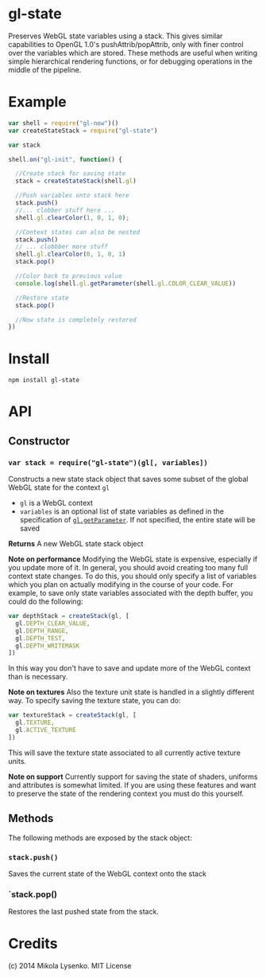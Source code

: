 gl-state
========
Preserves WebGL state variables using a stack. This gives similar capabilities to OpenGL 1.0's pushAttrib/popAttrib, only with finer control over the variables which are stored. These methods are useful when writing simple hierarchical rendering functions, or for debugging operations in the middle of the pipeline.

# Example

```javascript
var shell = require("gl-now")()
var createStateStack = require("gl-state")

var stack

shell.on("gl-init", function() {

  //Create stack for saving state
  stack = createStateStack(shell.gl)

  //Push variables onto stack here
  stack.push()
  //... clobber stuff here ...
  shell.gl.clearColor(1, 0, 1, 0);

  //Context states can also be nested
  stack.push()
  // ... clobbber more stuff
  shell.gl.clearColor(0, 1, 0, 1)
  stack.pop()

  //Color back to previous value
  console.log(shell.gl.getParameter(shell.gl.COLOR_CLEAR_VALUE))

  //Restore state
  stack.pop()

  //Now state is completely restored
})
```

# Install

```
npm install gl-state
```

# API

## Constructor

### `var stack = require("gl-state")(gl[, variables])`
Constructs a new state stack object that saves some subset of the global WebGL state for the context `gl`

* `gl` is a WebGL context
* `variables` is an optional list of state variables as defined in the specification of [`gl.getParameter`](http://www.khronos.org/registry/webgl/specs/latest/1.0/#5.14.3). If not specified, the entire state will be saved

**Returns** A new WebGL state stack object

**Note on performance** Modifying the WebGL state is expensive, especially if you update more of it. In general, you should avoid creating too many full context state changes. To do this, you should only specify a list of variables which you plan on actually modifying in the course of your code.  For example, to save only state variables associated with the depth buffer, you could do the following:


```javascript
var depthStack = createStack(gl, [
  gl.DEPTH_CLEAR_VALUE,
  gl.DEPTH_RANGE,
  gl.DEPTH_TEST,
  gl.DEPTH_WRITEMASK
])
```

In this way you don't have to save and update more of the WebGL context than is necessary.

**Note on textures** Also the texture unit state is handled in a slightly different way. To specify saving the texture state, you can do:

```javascript
var textureStack = createStack(gl, [
  gl.TEXTURE,
  gl.ACTIVE_TEXTURE
])
```

This will save the texture state associated to all currently active texture units.

**Note on support** Currently support for saving the state of shaders, uniforms and attributes is somewhat limited. If you are using these features and want to preserve the state of the rendering context you must do this yourself.

## Methods
The following methods are exposed by the stack object:

### `stack.push()`
Saves the current state of the WebGL context onto the stack

### `stack.pop()
Restores the last pushed state from the stack.

# Credits
(c) 2014 Mikola Lysenko. MIT License